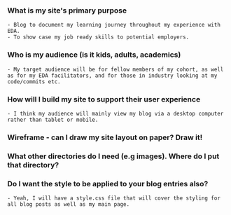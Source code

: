 
### What is my site's primary purpose
    - Blog to document my learning journey throughout my experience with EDA.
    - To show case my job ready skills to potential employers.

### Who is my audience (is it kids, adults, academics)
    - My target audience will be for fellow members of my cohort, as well as for my EDA facilitators, and for those in industry looking at my code/commits etc.

### How will I build my site to support their user experience
    - I think my audience will mainly view my blog via a desktop computer rather than tablet or mobile. 

### Wireframe - can I draw my site layout on paper? Draw it!

### What other directories do I need (e.g images). Where do I put that directory?

### Do I want the style to be applied to your blog entries also?
    - Yeah, I will have a style.css file that will cover the styling for all blog posts as well as my main page.
